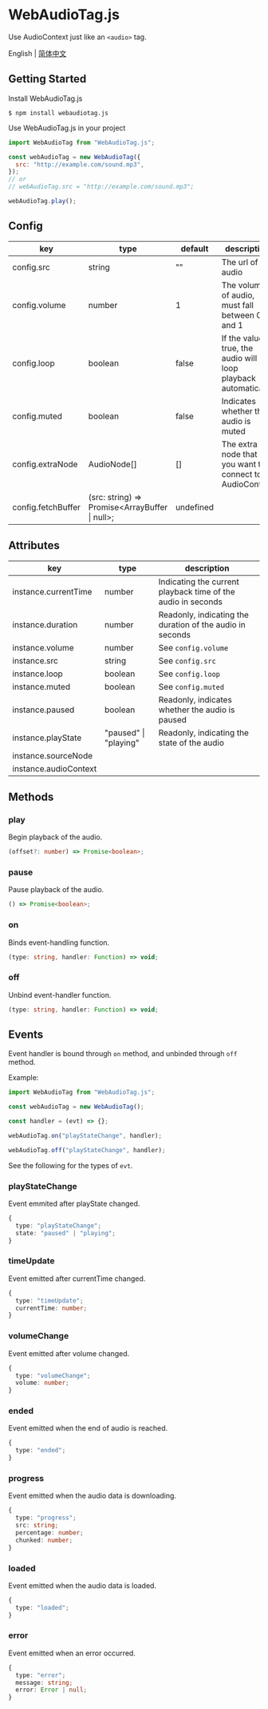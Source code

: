 # WebAudioTag.js

Use AudioContext just like an `<audio>` tag.

English | [简体中文](./readme-zh_CN.md)

## Getting Started

Install WebAudioTag.js

```
$ npm install webaudiotag.js
```

Use WebAudioTag.js in your project

```js
import WebAudioTag from "WebAudioTag.js";

const webAudioTag = new WebAudioTag({
  src: "http://example.com/sound.mp3",
});
// or
// webAudioTag.src = "http://example.com/sound.mp3";

webAudioTag.play();
```

## Config

| key                | type                                           | default   | description                                                      |
| ------------------ | ---------------------------------------------- | --------- | ---------------------------------------------------------------- |
| config.src         | string                                         | ""        | The url of audio                                                 |
| config.volume      | number                                         | 1         | The volume of audio, must fall between 0 and 1                   |
| config.loop        | boolean                                        | false     | If the value is true, the audio will loop playback automatically |
| config.muted       | boolean                                        | false     | Indicates whether the audio is muted                             |
| config.extraNode   | AudioNode[]                                    | []        | The extra node that you want to connect to AudioContext          |
| config.fetchBuffer | (src: string) => Promise<ArrayBuffer \| null>; | undefined |                                                                  |

## Attributes

| key                   | type                  | description                                                  |
| --------------------- | --------------------- | ------------------------------------------------------------ |
| instance.currentTime  | number                | Indicating the current playback time of the audio in seconds |
| instance.duration     | number                | Readonly, indicating the duration of the audio in seconds    |
| instance.volume       | number                | See `config.volume`                                          |
| instance.src          | string                | See `config.src`                                             |
| instance.loop         | boolean               | See `config.loop`                                            |
| instance.muted        | boolean               | See `config.muted`                                           |
| instance.paused       | boolean               | Readonly, indicates whether the audio is paused              |
| instance.playState    | "paused" \| "playing" | Readonly, indicating the state of the audio                  |
| instance.sourceNode   |                       |                                                              |
| instance.audioContext |                       |                                                              |

## Methods

### play

Begin playback of the audio.

```ts
(offset?: number) => Promise<boolean>;
```

### pause

Pause playback of the audio.

```ts
() => Promise<boolean>;
```

### on

Binds event-handling function.

```ts
(type: string, handler: Function) => void;
```

### off

Unbind event-handler function.

```ts
(type: string, handler: Function) => void;
```

## Events

Event handler is bound through `on` method, and unbinded through `off` method.

Example:

```js
import WebAudioTag from "WebAudioTag.js";

const webAudioTag = new WebAudioTag();

const handler = (evt) => {};

webAudioTag.on("playStateChange", handler);

webAudioTag.off("playStateChange", handler);
```

See the following for the types of `evt`.

### playStateChange

Event emmited after playState changed.

```ts
{
  type: "playStateChange";
  state: "paused" | "playing";
}
```

### timeUpdate

Event emitted after currentTime changed.

```ts
{
  type: "timeUpdate";
  currentTime: number;
}
```

### volumeChange

Event emitted after volume changed.

```ts
{
  type: "volumeChange";
  volume: number;
}
```

### ended

Event emitted when the end of audio is reached.

```ts
{
  type: "ended";
}
```

### progress

Event emitted when the audio data is downloading.

```ts
{
  type: "progress";
  src: string;
  percentage: number;
  chunked: number;
}
```

### loaded

Event emitted when the audio data is loaded.

```ts
{
  type: "loaded";
}
```

### error

Event emitted when an error occurred.

```ts
{
  type: "error";
  message: string;
  error: Error | null;
}
```
